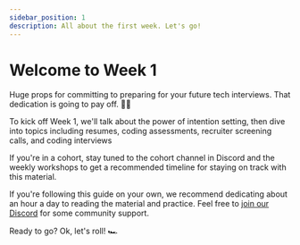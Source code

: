 ```yaml
---
sidebar_position: 1
description: All about the first week. Let's go!
---
```


# Welcome to Week 1

Huge props for committing to preparing for your future tech interviews. That dedication is going to pay off. 🙌🏽

To kick off Week 1, we'll talk about the power of intention setting, then dive into topics including resumes, coding assessments, recruiter screening calls, and coding interviews

If you're in a cohort, stay tuned to the cohort channel in Discord and the weekly workshops to get a recommended timeline for staying on track with this material.

If you're following this guide on your own, we recommend dedicating about an hour a day to reading the material and practice. Feel free to [join our Discord](https://discord.gg/wjnAEVjbCu) for some community support.

Ready to go? Ok, let's roll! 🏎️